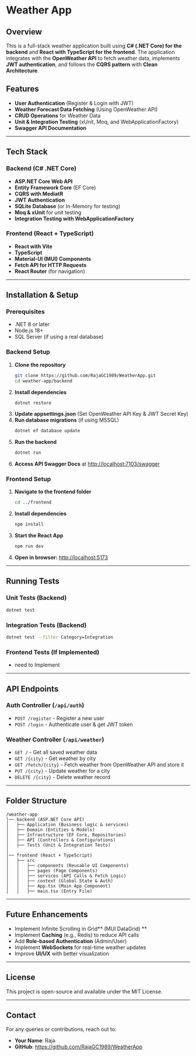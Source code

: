 # Weather App

## Overview

This is a full-stack weather application built using **C# (.NET Core) for the backend** and **React with TypeScript for the frontend**. The application integrates with the **OpenWeather API** to fetch weather data, implements **JWT authentication**, and follows the **CQRS pattern** with **Clean Architecture**.

## Features

- **User Authentication** (Register & Login with JWT)
- **Weather Forecast Data Fetching** (Using OpenWeather API)
- **CRUD Operations** for Weather Data
- **Unit & Integration Testing** (xUnit, Moq, and WebApplicationFactory)
- **Swagger API Documentation**

---

## Tech Stack

### Backend (C# .NET Core)

- **ASP.NET Core Web API**
- **Entity Framework Core** (EF Core)
- **CQRS with MediatR**
- **JWT Authentication**
- **SQLite Database** (or In-Memory for testing)
- **Moq & xUnit** for unit testing
- **Integration Testing with WebApplicationFactory**

### Frontend (React + TypeScript)

- **React with Vite**
- **TypeScript**
- **Material-UI (MUI) Components**
- **Fetch API for HTTP Requests**
- **React Router** (for navigation)

---

## Installation & Setup

### Prerequisites

- .NET 8 or later
- Node.js 18+
- SQL Server (if using a real database)

### Backend Setup

1. **Clone the repository**
   ```sh
   git clone https://github.com/RajaGC1989/WeatherApp.git
   cd weather-app/backend
   ```
2. **Install dependencies**
   ```sh
   dotnet restore
   ```
3. **Update appsettings.json** (Set OpenWeather API Key & JWT Secret Key)
4. **Run database migrations** (if using MSSQL)
   ```sh
   dotnet ef database update
   ```
5. **Run the backend**
   ```sh
   dotnet run
   ```
6. **Access API Swagger Docs** at [http://localhost:7103/swagger](http://localhost:7103/swagger)

### Frontend Setup

1. **Navigate to the frontend folder**
   ```sh
   cd ../frontend
   ```
2. **Install dependencies**
   ```sh
   npm install
   ```
3. **Start the React App**
   ```sh
   npm run dev
   ```
4. **Open in browser:** [http://localhost:5173](http://localhost:5173)

---

## Running Tests

### Unit Tests (Backend)

```sh
dotnet test
```

### Integration Tests (Backend)

```sh
dotnet test --filter Category=Integration
```

### Frontend Tests (If Implemented)

- need to Implement

---

## API Endpoints

### **Auth Controller** (`/api/auth`)

- `POST /register` - Register a new user
- `POST /login` - Authenticate user & get JWT token

### **Weather Controller** (`/api/weather`)

- `GET /` - Get all saved weather data
- `GET /{city}` - Get weather by city
- `GET /fetch/{city}` - Fetch weather from OpenWeather API and store it
- `PUT /{city}` - Update weather for a city
- `DELETE /{city}` - Delete weather record

---

## Folder Structure

```
/weather-app
│── backend (ASP.NET Core API)
│   ├── Application (Business logic & services)
│   ├── Domain (Entities & Models)
│   ├── Infrastructure (EF Core, Repositories)
│   ├── API (Controllers & Configurations)
│   ├── Tests (Unit & Integration Tests)
│
│── frontend (React + TypeScript)
│   ├── src
│   │   ├── components (Reusable UI Components)
│   │   ├── pages (Page Components)
│   │   ├── services (API Calls & Fetch Logic)
│   │   ├── context (Global State & Auth)
│   │   ├── App.tsx (Main App Component)
│   │   ├── main.tsx (Entry File)
```

---

## Future Enhancements

- Implement Infinite Scrolling in Grid** (MUI DataGrid) **
- Implement **Caching** (e.g., Redis) to reduce API calls
- Add **Role-based Authentication** (Admin/User)
- Implement **WebSockets** for real-time weather updates
- Improve **UI/UX** with better visualization

---

## License

This project is open-source and available under the MIT License.

---

## Contact

For any queries or contributions, reach out to:

- **Your Name**: Raja
- **GitHub**: https://github.com/RajaGC1989/WeatherApp
